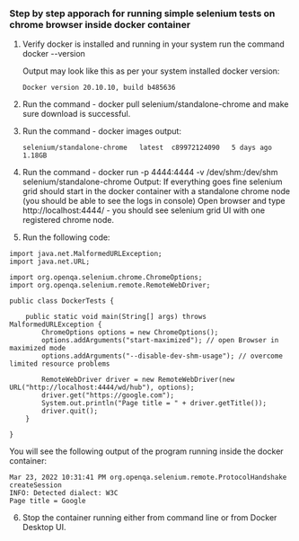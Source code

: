 ### Step by step apporach for running simple selenium tests on chrome browser inside docker container
1. Verify docker is installed and running in your system run the command docker --version
  
   Output may look like this as per your system installed docker version: 
   ```
   Docker version 20.10.10, build b485636
   ```
2. Run the command - docker pull selenium/standalone-chrome and make sure download is successful.
3. Run the command - docker images
   output: 
   ```
   selenium/standalone-chrome   latest  c89972124090   5 days ago    1.18GB
   ```
4. Run the command - docker run -p 4444:4444 -v /dev/shm:/dev/shm selenium/standalone-chrome
   Output: If everything goes fine selenium grid should start in the docker container with a standalone chrome node (you should be able to see the logs in console)
   Open browser and type http://localhost:4444/ - you should see selenium grid UI with one registered chrome node.
   
5. Run the following code:
```
import java.net.MalformedURLException;
import java.net.URL;

import org.openqa.selenium.chrome.ChromeOptions;
import org.openqa.selenium.remote.RemoteWebDriver;

public class DockerTests {

	public static void main(String[] args) throws MalformedURLException {
		ChromeOptions options = new ChromeOptions();
		options.addArguments("start-maximized"); // open Browser in maximized mode
		options.addArguments("--disable-dev-shm-usage"); // overcome limited resource problems

		RemoteWebDriver driver = new RemoteWebDriver(new URL("http://localhost:4444/wd/hub"), options);
		driver.get("https://google.com");
		System.out.println("Page title = " + driver.getTitle());
		driver.quit();
	}

}
```
You will see the following output of the program running inside the docker container:
```
Mar 23, 2022 10:31:41 PM org.openqa.selenium.remote.ProtocolHandshake createSession
INFO: Detected dialect: W3C
Page title = Google
```
6. Stop the container running either from command line or from Docker Desktop UI.
